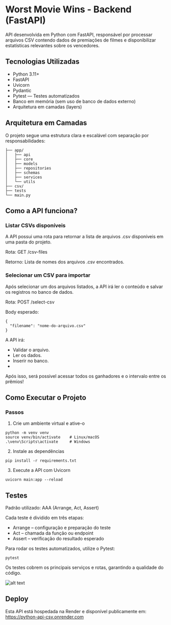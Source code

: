 # Worst Movie Wins - Backend (FastAPI)

API desenvolvida em Python com FastAPI, responsável por processar arquivos CSV contendo dados de premiações de filmes e disponibilizar estatísticas relevantes sobre os vencedores.

## Tecnologias Utilizadas
 - Python 3.11+
 - FastAPI
 - Uvicorn
 - Pydantic
 - Pytest — Testes automatizados
 - Banco em memória (sem uso de banco de dados externo)
 - Arquitetura em camadas (layers)

## Arquitetura em Camadas
O projeto segue uma estrutura clara e escalável com separação por responsabilidades:

```
├── app/
│   ├── api
│   ├── core
│   ├── models
│   ├── repositories
│   ├── schemas
│   ├── services
│   └── utils
├── csv/
├── tests
└── main.py
```

## Como a API funciona?

### Listar CSVs disponíveis
A API possui uma rota para retornar a lista de arquivos .csv disponíveis em uma pasta do projeto.

Rota: GET /csv-files

Retorno: Lista de nomes dos arquivos .csv encontrados.

### Selecionar um CSV para importar
Após selecionar um dos arquivos listados, a API irá ler o conteúdo e salvar os registros no banco de dados.

Rota: POST /select-csv

Body esperado:
```
{
  "filename": "nome-do-arquivo.csv"
}
```
A API irá:
 - Validar o arquivo.
 - Ler os dados.
 - Inserir no banco.
 - 
Após isso, será possivel acessar todos os ganhadores e o intervalo entre os prêmios!

## Como Executar o Projeto

### Passos

1. Crie um ambiente virtual e ative-o
```
python -m venv venv
source venv/bin/activate    # Linux/macOS
.\venv\Scripts\activate     # Windows
```

2. Instale as dependências
```
pip install -r requirements.txt
```

3. Execute a API com Uvicorn
```
uvicorn main:app --reload
```

## Testes

Padrão utilizado: AAA (Arrange, Act, Assert)

Cada teste é dividido em três etapas:
 - Arrange – configuração e preparação do teste
 - Act – chamada da função ou endpoint
 - Assert – verificação do resultado esperado

Para rodar os testes automatizados, utilize o Pytest:
```
pytest 
```
Os testes cobrem os principais serviços e rotas, garantindo a qualidade do código.

![alt text](image.png)

## Deploy

Esta API está hospedada na Render e disponível publicamente em:
https://python-api-csv.onrender.com